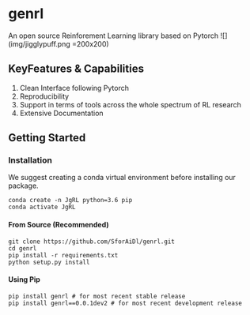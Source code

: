 # genrl
An open source Reinforement Learning library based on Pytorch
![](img/jigglypuff.png  =200x200)

## KeyFeatures & Capabilities<br>
1. Clean Interface following Pytorch<br>
2. Reproducibility<br>
3. Support in terms of tools across the whole spectrum of RL research<br>
4. Extensive Documentation

## Getting Started

### Installation

We suggest creating a conda virtual environment before installing our package.
```
conda create -n JgRL python=3.6 pip
conda activate JgRL
```

#### From Source (Recommended)
```
git clone https://github.com/SforAiDl/genrl.git
cd genrl
pip install -r requirements.txt
python setup.py install
```

#### Using Pip
```
pip install genrl # for most recent stable release
pip install genrl==0.0.1dev2 # for most recent development release
```
